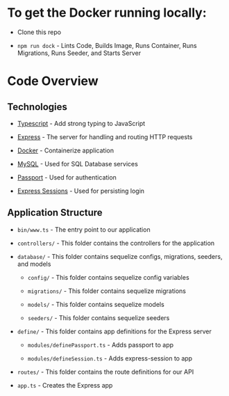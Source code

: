 # To get the Docker running locally:

- Clone this repo

- `npm run dock` - Lints Code, Builds Image, Runs Container, Runs Migrations, Runs Seeder, and Starts Server

# Code Overview

## Technologies

- [Typescript](https://www.typescriptlang.org/) - Add strong typing to JavaScript

- [Express](https://www.npmjs.com/package/express) - The server for handling and routing HTTP requests

- [Docker](https://www.docker.com/) - Containerize application

- [MySQL](https://www.mysql.com/) - Used for SQL Database services

- [Passport](http://www.passportjs.org/packages/passport-local/) - Used for authentication
- [Express Sessions](https://www.npmjs.com/package/express-session) - Used for persisting login

## Application Structure

- `bin/www.ts` - The entry point to our application

- `controllers/` - This folder contains the controllers for the application

- `database/` - This folder contains sequelize configs, migrations, seeders, and models

  - `config/` - This folder contains sequelize config variables

  - `migrations/` - This folder contains sequelize migrations

  - `models/` - This folder contains sequelize models

  - `seeders/` - This folder contains sequelize seeders

- `define/` - This folder contains app definitions for the Express server

  - `modules/definePassport.ts` - Adds passport to app

  - `modules/defineSession.ts` - Adds express-session to app

- `routes/` - This folder contains the route definitions for our API

- `app.ts` - Creates the Express app
